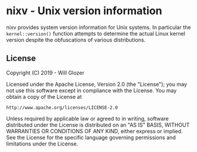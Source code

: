 # nixv - Unix version information

nixv provides system version information for Unix systems.
In particular the `kernel::version()` function attempts to
determine the actual Linux kernel version despite the
obfuscations of various distributions.

## License

Copyright (C) 2019 - Will Glozer

Licensed under the Apache License, Version 2.0 (the "License");
you may not use this software except in compliance with the
License. You may obtain a copy of the License at

    http://www.apache.org/licenses/LICENSE-2.0

Unless required by applicable law or agreed to in writing, software
distributed under the License is distributed on an "AS IS" BASIS,
WITHOUT WARRANTIES OR CONDITIONS OF ANY KIND, either express or implied.
See the License for the specific language governing permissions and
limitations under the License.
